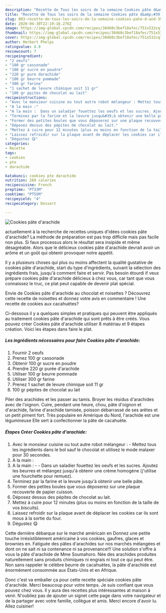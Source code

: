```yaml
---
description: "Recette de Tous les soirs de la semaine Cookies pâte d&amp;#39;arachide"
title: "Recette de Tous les soirs de la semaine Cookies pâte d&amp;#39;arachide"
slug: 803-recette-de-tous-les-soirs-de-la-semaine-cookies-pate-d-and-39-arachide
date: 2020-04-30T22:19:16.276Z
image: https://img-global.cpcdn.com/recipes/30460c3bef18afec/751x532cq70/cookies-pate-darachide-photo-principale-de-la-recette.jpg
thumbnail: https://img-global.cpcdn.com/recipes/30460c3bef18afec/751x532cq70/cookies-pate-darachide-photo-principale-de-la-recette.jpg
cover: https://img-global.cpcdn.com/recipes/30460c3bef18afec/751x532cq70/cookies-pate-darachide-photo-principale-de-la-recette.jpg
author: Herbert Phelps
ratingvalue: 4.8
reviewcount: 7
recipeingredient:
- "2 oeufs"
- "100 gr cassonade"
- "100 gr sucre en poudre"
- "220 gr pure darachide"
- "100 gr beurre pommade"
- "300 gr farine"
- "1 sachet de levure chimique soit 11 gr"
- "100 gr ppites de chocolat au lait"
recipeinstructions:
- "Avec le monsieur cuisine ou tout autre robot mélangeur : Mettez tous les ingrédients dans le bol sauf le chocolat et utilisez le mode malaxer pour 30 secondes."
- "A la main :"
- "A la main :  Dans un saladier fouettez les oeufs et les sucres. Ajoutez les beurres et mélangez jusqu&#39;à obtenir une crème homogène (j&#39;utilise une fourchette pour remuez)."
- "Terminez par la farine et la levure jusqu&#39;à obtenir une belle pâte."
- "Former des petites boules que vous déposerez sur une plaque recouverte de papier cuisson."
- "Déposez dessus des pépites de chocolat au lait."
- "Mettez à cuire pour 12 minutes (plus ou moins en fonction de la taille de vos biscuits)."
- "Laissez refroidir sur la plaque avant de déplacer les cookies car ils sont mous à la sortie du four."
- "Dégustez 😋"
categories:
- Recette
tags:
- cookies
- pte
- darachide

katakunci: cookies pte darachide 
nutrition: 269 calories
recipecuisine: French
preptime: "PT33M"
cooktime: "PT55M"
recipeyield: "4"
recipecategory: Dessert

---
```



![Cookies pâte d&#39;arachide](https://img-global.cpcdn.com/recipes/30460c3bef18afec/751x532cq70/cookies-pate-darachide-photo-principale-de-la-recette.jpg)

actuellement à la recherche de recettes uniques d'idées cookies pâte d&#39;arachide? La méthode de préparation est pas trop difficile mais pas facile non plus. Si faux processus alors le résultat sera insipide et même désagréable. Alors que le délicieux cookies pâte d&#39;arachide devrait avoir un arôme et un goût qui obtenir provoquer notre appétit.

Il y a plusieurs choses qui plus ou moins affectent la qualité gustative de cookies pâte d&#39;arachide, start du type d'ingrédients, suivant la sélection des ingrédients frais, jusqu'à comment faire et servir. Pas besoin étourdi if veux prépare cookies pâte d&#39;arachide délicieux à chez vous, car tant que vous connaissez le truc, ce plat peut capable de devenir plat spécial.

Envie de Cookies pâte d&#39;arachide au chocolat et noisettes ? Découvrez cette recette de noisettes et donnez votre avis en commentaire ! Une recette de cookies aux cacahuètes?


Ci-dessous il y a quelques simples et pratiques qui peuvent être appliqués au traitement cookies pâte d&#39;arachide qui sont prêts à être créés. Vous pouvez créer Cookies pâte d&#39;arachide utiliser 8 matériau et 9 étapes création. Voici les étapes dans faire le plat.

<!--inarticleads1-->

##### Les ingrédients nécessaires pour faire Cookies pâte d&#39;arachide:

1. Fournir 2 oeufs
1. Prenez 100 gr cassonade
1. Obtenir 100 gr sucre en poudre
1. Prendre 220 gr purée d&#39;arachide
1. Utiliser 100 gr beurre pommade
1. Utiliser 300 gr farine
1. Prenez 1 sachet de levure chimique soit 11 gr
1.  100 gr pépites de chocolat au lait


Piler des arachides et les passer au tamis. Broyer les résidus d&#39;arachides avec de l&#39;oignon. Cuire, pendant une heure, chou, pâte d&#39;oignon et d&#39;arachide, farine d&#39;arachide tamisée, poisson débarrassé de ses arêtes et un petit piment fort. Très populaire en Amérique du Nord, l&#39;arachide est une légumineuse Elle sert à confectionner la pâte de cacahuète. 

<!--inarticleads2-->

##### Étapes Créer Cookies pâte d&#39;arachide:

1. Avec le monsieur cuisine ou tout autre robot mélangeur : - Mettez tous les ingrédients dans le bol sauf le chocolat et utilisez le mode malaxer pour 30 secondes.
1. A la main :
1. A la main : -  - Dans un saladier fouettez les oeufs et les sucres. Ajoutez les beurres et mélangez jusqu&#39;à obtenir une crème homogène (j&#39;utilise une fourchette pour remuez).
1. Terminez par la farine et la levure jusqu&#39;à obtenir une belle pâte.
1. Former des petites boules que vous déposerez sur une plaque recouverte de papier cuisson.
1. Déposez dessus des pépites de chocolat au lait.
1. Mettez à cuire pour 12 minutes (plus ou moins en fonction de la taille de vos biscuits).
1. Laissez refroidir sur la plaque avant de déplacer les cookies car ils sont mous à la sortie du four.
1. Dégustez 😋


Cette dernière débarque sur le marché américain en Donnez une petite touche irrésistiblement américaine à vos cookies, gaufres, glaces et brownies en. Fatiguée des pâtes d&#39;arachides sur nos marchés mélangées et dont on ne sait ni sa contenance ni sa provenance!!! Une solution s&#39;offre à vous la pâte d&#39;arachide de Mme Soumahoro. Née des arachides produites naturellement sans produits chimiques ni engrais ni tout ce qui peut être. Non sans rappeler le célèbre beurre de cacahuètes, la pâte d&#39;arachide est énormément consommée aux États-Unis et en Afrique. 


Donc c'est va emballer ça pour cette recette spéciale cookies pâte d&#39;arachide. Merci beaucoup pour votre temps. Je suis confiant que vous pouvez chez vous. Il y aura des recettes plus  intéressantes at maison à venir. N'oubliez pas de ajouter un signet cette page dans votre navigateur et de la partager avec votre famille, collègue et amis. Merci encore d'avoir lu. Allez cuisiner!
